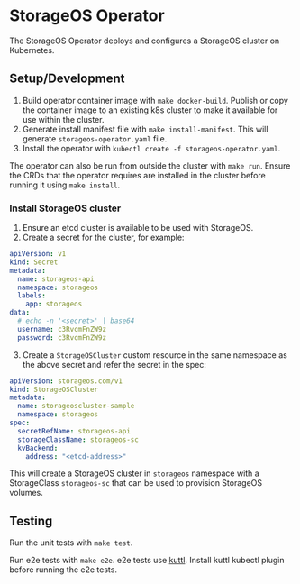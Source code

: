 # StorageOS Operator

The StorageOS Operator deploys and configures a StorageOS cluster on Kubernetes.

## Setup/Development

1. Build operator container image with `make docker-build`. Publish or copy
   the container image to an existing k8s cluster to make it available for use
   within the cluster.
2. Generate install manifest file with `make install-manifest`. This will
   generate `storageos-operator.yaml` file.
3. Install the operator with `kubectl create -f storageos-operator.yaml`.

The operator can also be run from outside the cluster with `make run`. Ensure
the CRDs that the operator requires are installed in the cluster before running
it using `make install`.

### Install StorageOS cluster

1. Ensure an etcd cluster is available to be used with StorageOS.
2. Create a secret for the cluster, for example:

```yaml
apiVersion: v1
kind: Secret
metadata:
  name: storageos-api
  namespace: storageos
  labels:
    app: storageos
data:
  # echo -n '<secret>' | base64
  username: c3RvcmFnZW9z
  password: c3RvcmFnZW9z
```

3. Create a `StorageOSCluster` custom resource in the same namespace as the
above secret and refer the secret in the spec:

```yaml
apiVersion: storageos.com/v1
kind: StorageOSCluster
metadata:
  name: storageoscluster-sample
  namespace: storageos
spec:
  secretRefName: storageos-api
  storageClassName: storageos-sc
  kvBackend:
    address: "<etcd-address>"
```

This will create a StorageOS cluster in `storageos` namespace with a
StorageClass `storageos-sc` that can be used to provision StorageOS volumes.

## Testing

Run the unit tests with `make test`.

Run e2e tests with `make e2e`. e2e tests use [kuttl](https://kuttl.dev/).
Install kuttl kubectl plugin before running the e2e tests.
